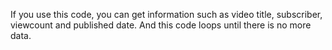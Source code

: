 If you use this code, you can get information such as video title, subscriber, viewcount and published date.
And this code loops until there is no more data.
